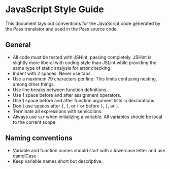JavaScript Style Guide
======================

This document lays out conventions for the JavaScript code generated by the Pass translator and used in the Pass source code.

## General
* All code must be tested with JSHint, passing completely. JSHint is slightly more liberal with coding style than JSLint while providing the same type of static analysis for error checking.
* Indent with 2 spaces. Never use tabs.
* Use a maximum 79 characters per line. This limits confusing nesting, among other things.
* Use line breaks between function definitions.
* Use 1 space before and after assignment operators.
* Use 1 space before and after function argument lists in declarations.
* Don't use spaces after `{`, `[`, or `(` or before `}`, `]`, or `)`.
* Terminate all expressions with semicolons.
* Always use `var` when initializing a variable. All variables should be local to the current scope.

## Naming conventions
* Variable and function names should start with a lowercase letter and use camelCase.
* Keep variable names short but descriptive.
